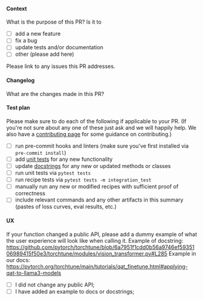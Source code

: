 #### Context
What is the purpose of this PR? Is it to
- [ ] add a new feature
- [ ] fix a bug
- [ ] update tests and/or documentation
- [ ] other (please add here)

Please link to any issues this PR addresses.

#### Changelog
What are the changes made in this PR?

#### Test plan
Please make sure to do each of the following if applicable to your PR. (If you're not sure about any one of these just ask and we will happily help. We also have a [contributing page](https://github.com/pytorch/torchtune/blob/main/CONTRIBUTING.md) for some guidance on contributing.)

- [ ] run pre-commit hooks and linters (make sure you've first installed via `pre-commit install`)
- [ ] add [unit tests](https://github.com/pytorch/torchtune/tree/main/tests/torchtune) for any new functionality
- [ ] update [docstrings](https://github.com/pytorch/torchtune/tree/main/docs/source) for any new or updated methods or classes
- [ ] run unit tests via `pytest tests`
- [ ] run recipe tests via `pytest tests -m integration_test`
- [ ] manually run any new or modified recipes with sufficient proof of correctness
- [ ] include relevant commands and any other artifacts in this summary (pastes of loss curves, eval results, etc.)

#### UX
If your function changed a public API, please add a dummy example of what the user experience will look like when calling it.
Example of docstring: https://github.com/pytorch/torchtune/blob/6a7951f1cdd0b56a9746ef5935106989415f50e3/torchtune/modules/vision_transformer.py#L285
Example in our docs: https://pytorch.org/torchtune/main/tutorials/qat_finetune.html#applying-qat-to-llama3-models

- [ ] I did not change any public API;
- [ ] I have added an example to docs or docstrings;
